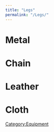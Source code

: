 ```yaml
---
title: "Legs"
permalink: "/Legs/"
---
```


# Metal

# Chain

# Leather

# Cloth

[Category:Equipment](Category:Equipment "wikilink")